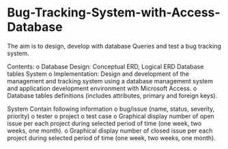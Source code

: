 # Bug-Tracking-System-with-Access-Database
The aim is to design, develop with database Queries and test a bug tracking system.  

Contents: 
o Database Design: Conceptual ERD, Logical ERD  Database tables System 
o Implementation: Design and development of the management and tracking system using a database management system and application development environment with Microsoft Access.
o	Database tables definitions (includes attributes, primary and foreign keys).

System Contain following information 
o	bug/issue (name, status, severity, priority) 
o	tester
o	project
o	test case
o	Graphical display number of open issue per each project during selected period of time (one week, two weeks, one month).
o	Graphical display number of closed issue per each project during selected period of time (one week, two weeks, one month).


